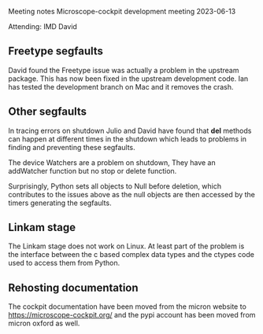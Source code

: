 Meeting notes Microscope-cockpit development meeting
2023-06-13

Attending:
IMD
David


Freetype segfaults
------------------

David found the Freetype issue was actually a problem in the upstream
package. This has now been fixed in the upstream development code. Ian
has tested the development branch on Mac and it removes the crash.

Other segfaults
---------------

In tracing errors on shutdown Julio and David have found that __del__
methods can happen at different times in the shutdown which leads to
problems in finding and preventing these segfaults.

The device Watchers are a problem on shutdown, They have an addWatcher
function but no stop or delete function.

Surprisingly, Python sets all objects to Null before deletion, which
contributes to the issues above as the null objects are then accessed
by the timers generating the segfaults.

Linkam stage
------------

The Linkam stage does not work on Linux. At least part of the problem
is the interface between the c based complex data types and the ctypes
code used to access them from Python.


Rehosting documentation
-----------------------

The cockpit documentation have been moved from the micron website to
https://microscope-cockpit.org/ and the pypi account has been moved
from micron oxford as well.

